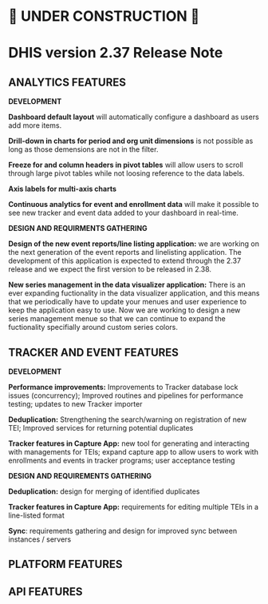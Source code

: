 # 🚧 UNDER CONSTRUCTION 🚧

# DHIS version 2.37 Release Note


## ANALYTICS FEATURES

**DEVELOPMENT**

**Dashboard default layout** will automatically configure a dashboard as users add more items.

**Drill-down in charts for period and org unit dimensions** is not possible as long as those demensions are not in the filter.

**Freeze for and column headers in pivot tables** will allow users to scroll through large pivot tables while not loosing reference to the data labels.

**Axis labels for multi-axis charts** 

**Continuous analytics for event and enrollment data** will make it possible to see new tracker and event data added to your dashboard in real-time. 

**DESIGN AND REQUIRMENTS GATHERING**

**Design of the new event reports/line listing application:** we are working on the next generation of the event reports and linelisting application. The development of this application is expected to extend through the 2.37 release and we expect the first version to be released in 2.38. 

**New series management in the data visualizer application:** There is an ever expanding fuctionality in the data visualizer application, and this means that we periodically have to update your menues and user experience to keep the application easy to use. Now we are working to design a new series management menue so that we can continue to expand the fuctionality specifially around custom series colors. 

## TRACKER AND EVENT FEATURES

**DEVELOPMENT**

**Performance improvements:** Improvements to Tracker database lock issues (concurrency); Improved routines and pipelines for performance testing; updates to new Tracker importer

**Deduplication:** Strengthening the search/warning on registration of new TEI; Improved services for returning potential duplicates

**Tracker features in Capture App:** new tool for generating and interacting with managements for TEIs; expand capture app to allow users to work with enrollments and events in tracker programs; user acceptance testing

**DESIGN AND REQUIREMENTS GATHERING**

**Deduplication:** design for merging of identified duplicates

**Tracker features in Capture App:** requirements for editing multiple TEIs in a line-listed format

**Sync**: requirements gathering and design for improved sync between instances / servers

## PLATFORM FEATURES


## API FEATURES

